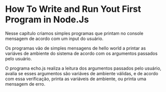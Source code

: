 # How To Write and Run Yout First Program in Node.Js

Nesse capítulo criamos simples programas que printam no console mensagem de acordo com um input do usuário.

Os programas vão de simples mensagens de hello world a printar as variáves de ambiente do sistema de acordo com os argumentos passados pelo usuário.

O programa echo.js realiza a leitura dos argumentos passados pelo usuário, avalia se esses argumentos são variáves de ambiente válidas, e de acordo com essa verificação, printa as variáveis de ambiente, ou printa uma mensagem de erro.
